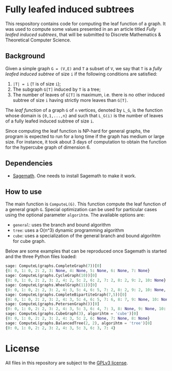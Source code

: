 # Fully leafed induced subtrees

This respository contains code for computing the leaf function of a graph. It
was used to compute some values presented in an an article titled *Fully leafed
induced subtrees*, that will be submitted to Discrete Mathematics & Theoretical
Computer Science.

## Background

Given a simple graph `G = (V,E)` and `T` a subset of `V`, we say that `T` is a
*fully leafed induced subtree* of size `i` if the following conditions are
satisfied:

1. `|T| = i` (`T` is of size `i`);
2. The subgraph `G[T]` induced by `T` is a tree;
3. The number of leaves of `G[T]` is maximum, i.e. there is no other induced
   subtree of size `i` having strictly more leaves than `G[T]`.

The *leaf function* of a graph `G` of `n` vertices, denoted by `L_G`, is the
function whose domain is `{0,1,...,n}` and such that `L_G(i)` is the number of
leaves of a fully leafed induced subtree of size `i`.

Since computing the leaf function is NP-hard for general graphs, the program is
expected to run for a long time if the graph has medium or large size. For
instance, it took about 3 days of computation to obtain the function for
the hypercube graph of dimension 6.

## Dependencies

- [Sagemath](http://www.sagemath.org/). One needs to install Sagemath to make
  it work.

## How to use

The main function is `ComputeL(G)`. This function compute the leaf function of
a general graph `G`. Special optimization can be used for particular cases
using the optional parameter `algorihtm`.  The available options are:

- `general`: uses the branch and bound algorithm
- `tree`: uses a O(n^3) dynamic programming algorithm
- `cube`: uses a specialization of the general branch and bound algorihtm for cube graph.

Below are some examples that can be reproduced once Sagemath is started and the
three Python files loaded:

```python
sage: ComputeL(graphs.CompleteGraph(7))[0]
{0: 0, 1: 0, 2: 2, 3: None, 4: None, 5: None, 6: None, 7: None}
sage: ComputeL(graphs.CycleGraph(10))[0]
{0: 0, 1: 0, 2: 2, 3: 2, 4: 2, 5: 2, 6: 2, 7: 2, 8: 2, 9: 2, 10: None}
sage: ComputeL(graphs.WheelGraph(11))[0]
{0: 0, 1: 0, 2: 2, 3: 2, 4: 3, 5: 4, 6: 5, 7: 2, 8: 2, 9: 2, 10: None, 11: None}
sage: ComputeL(graphs.CompleteBipartiteGraph(7,5))[0]
{0: 0, 1: 0, 2: 2, 3: 2, 4: 3, 5: 4, 6: 5, 7: 6, 8: 7, 9: None, 10: None, 11: None, 12: None}
sage: ComputeL(graphs.PetersenGraph())[0]
{0: 0, 1: 0, 2: 2, 3: 2, 4: 3, 5: 3, 6: 4, 7: 3, 8: None, 9: None, 10: None}
sage: ComputeL(graphs.CubeGraph(3), algorihtm = 'cube')[0]
{0: 0, 1: 0, 2: 2, 3: 2, 4: 3, 5: 2, 6: None, 7: None, 8: None}
sage: ComputeL(graphs.BalancedTree(2, 2), algorihtm = 'tree')[0]
{0: 0, 1: 0, 2: 2, 3: 2, 4: 3, 5: 3, 6: 3, 7: 4}
```

License
=======

All files in this repository are subject to the [GPLv3
license](https://www.gnu.org/licenses/gpl-3.0.en.html).

